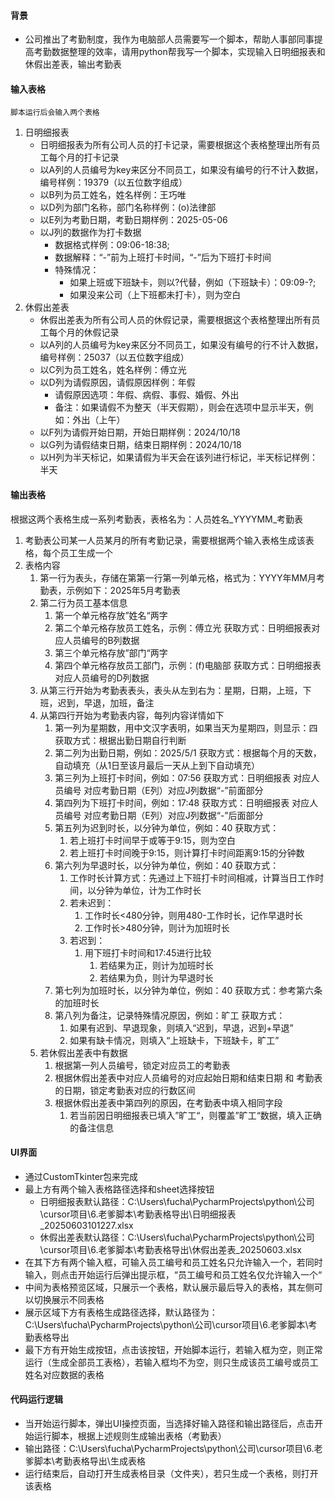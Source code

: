 
#### 背景
- 公司推出了考勤制度，我作为电脑部人员需要写一个脚本，帮助人事部同事提高考勤数据整理的效率，请用python帮我写一个脚本，实现输入日明细报表和休假出差表，输出考勤表

#### 输入表格
	脚本运行后会输入两个表格
1. 日明细报表
	- 日明细报表为所有公司人员的打卡记录，需要根据这个表格整理出所有员工每个月的打卡记录
	- 以A列的人员编号为key来区分不同员工，如果没有编号的行不计入数据，编号样例：19379（以五位数字组成）
	- 以B列为员工姓名，姓名样例：王巧唯
	- 以D列为部门名称，部门名称样例：(o)法律部
	- 以E列为考勤日期，考勤日期样例：2025-05-06
	- 以J列的数据作为打卡数据
		- 数据格式样例：09:06-18:38;
		- 数据解释：“-”前为上班打卡时间，“-”后为下班打卡时间
		- 特殊情况：
			- 如果上班或下班缺卡，则以?代替，例如（下班缺卡）：09:09-?;
			- 如果没来公司（上下班都未打卡），则为空白
2. 休假出差表
	- 休假出差表为所有公司人员的休假记录，需要根据这个表格整理出所有员工每个月的休假记录
	- 以A列的人员编号为key来区分不同员工，如果没有编号的行不计入数据，编号样例：25037（以五位数字组成）
	- 以C列为员工姓名，姓名样例：傅立光
	- 以D列为请假原因，请假原因样例：年假
		- 请假原因选项：年假、病假、事假、婚假、外出
		- 备注：如果请假不为整天（半天假期），则会在选项中显示半天，例如：外出（上午）
	- 以F列为请假开始日期，开始日期样例：2024/10/18
	- 以G列为请假结束日期，结束日期样例：2024/10/18
	- 以H列为半天标记，如果请假为半天会在该列进行标记，半天标记样例：半天


#### 输出表格
根据这两个表格生成一系列考勤表，表格名为：人员姓名_YYYYMM_考勤表
1. 考勤表公司某一人员某月的所有考勤记录，需要根据两个输入表格生成该表格，每个员工生成一个
2. 表格内容
	1. 第一行为表头，存储在第第一行第一列单元格，格式为：YYYY年MM月考勤表，示例如下：2025年5月考勤表
	2. 第二行为员工基本信息
		1. 第一个单元格存放”姓名“两字
		2. 第二个单元格存放员工姓名，示例：傅立光
		   获取方式：日明细报表对应人员编号的B列数据
		3. 第三个单元格存放”部门“两字
		4. 第四个单元格存放员工部门，示例：(f)电脑部
		   获取方式：日明细报表对应人员编号的D列数据
	3. 从第三行开始为考勤表表头，表头从左到右为：星期，日期，上班，下班，迟到，早退，加班，备注
	4. 从第四行开始为考勤表内容，每列内容详情如下
		1. 第一列为星期数，用中文汉字表明，如果当天为星期四，则显示：四
		   获取方式：根据出勤日期自行判断
		2. 第二列为出勤日期，例如：2025/5/1
		   获取方式：根据每个月的天数，自动填充（从1日至该月最后一天从上到下自动填充）
		3. 第三列为上班打卡时间，例如：07:56
		   获取方式：日明细报表 对应人员编号 对应考勤日期（E列）对应J列数据“-”前面部分
		4. 第四列为下班打卡时间，例如：17:48
			获取方式：日明细报表 对应人员编号 对应考勤日期（E列）对应J列数据“-”后面部分				   
		5. 第五列为迟到时长，以分钟为单位，例如：40
		   获取方式：
			1. 若上班打卡时间早于或等于9:15，则为空白
			2. 若上班打卡时间晚于9:15，则计算打卡时间距离9:15的分钟数
		6. 第六列为早退时长，以分钟为单位，例如：40
		   获取方式：
			1. 工作时长计算方式：先通过上下班打卡时间相减，计算当日工作时间，以分钟为单位，计为工作时长
			2. 若未迟到：
				1. 工作时长<480分钟，则用480-工作时长，记作早退时长
				2. 工作时长>480分钟，则计为加班时长
			3. 若迟到：
				1. 用下班打卡时间和17:45进行比较
					1. 若结果为正，则计为加班时长
					2. 若结果为负，则计为早退时长
		7. 第七列为加班时长，以分钟为单位，例如：40
		   获取方式：参考第六条的加班时长
		8. 第八列为备注，记录特殊情况原因，例如：旷工
		   获取方式：
			1. 如果有迟到、早退现象，则填入“迟到，早退，迟到+早退”
			2. 如果有缺卡情况，则填入“上班缺卡，下班缺卡，旷工”
	5. 若休假出差表中有数据
		1. 根据第一列人员编号，锁定对应员工的考勤表
		2. 根据休假出差表中对应人员编号的对应起始日期和结束日期 和 考勤表的日期，锁定考勤表对应的行数区间
		3. 根据休假出差表中第四列的原因，在考勤表中填入相同字段
			1. 若当前因日明细报表已填入”旷工“，则覆盖”旷工“数据，填入正确的备注信息
#### UI界面
- 通过CustomTkinter包来完成
- 最上方有两个输入表格路径选择和sheet选择按钮
	- 日明细报表默认路径：C:\Users\fucha\PycharmProjects\python\公司\cursor项目\6.老爹脚本\考勤表格导出\日明细报表_20250603101227.xlsx
	- 休假出差表默认路径：C:\Users\fucha\PycharmProjects\python\公司\cursor项目\6.老爹脚本\考勤表格导出\休假出差表_20250603.xlsx
- 在其下方有两个输入框，可输入员工编号和员工姓名只允许输入一个，若同时输入，则点击开始运行后弹出提示框，“员工编号和员工姓名仅允许输入一个“
- 中间为表格预览区域，只展示一个表格，默认展示最后导入的表格，其左侧可以切换展示不同表格
- 展示区域下方有表格生成路径选择，默认路径为：C:\Users\fucha\PycharmProjects\python\公司\cursor项目\6.老爹脚本\考勤表格导出
- 最下方有开始生成按钮，点击该按钮，开始脚本运行，若输入框为空，则正常运行（生成全部员工表格），若输入框均不为空，则只生成该员工编号或员工姓名对应数据的表格

#### 代码运行逻辑
- 当开始运行脚本，弹出UI操控页面，当选择好输入路径和输出路径后，点击开始运行脚本，根据上述规则生成输出表格（考勤表）
- 输出路径：C:\Users\fucha\PycharmProjects\python\公司\cursor项目\6.老爹脚本\考勤表格导出\生成表格
- 运行结束后，自动打开生成表格目录（文件夹），若只生成一个表格，则打开该表格